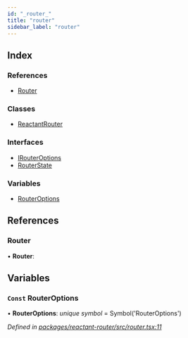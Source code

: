 ```yaml
---
id: "_router_"
title: "router"
sidebar_label: "router"
---
```


## Index

### References

* [Router](_router_.md#router)

### Classes

* [ReactantRouter](../classes/_router_.reactantrouter.md)

### Interfaces

* [IRouterOptions](../interfaces/_router_.irouteroptions.md)
* [RouterState](../interfaces/_router_.routerstate.md)

### Variables

* [RouterOptions](_router_.md#const-routeroptions)

## References

###  Router

• **Router**:

## Variables

### `Const` RouterOptions

• **RouterOptions**: *unique symbol* = Symbol('RouterOptions')

*Defined in [packages/reactant-router/src/router.tsx:11](https://github.com/unadlib/reactant/blob/d83826e/packages/reactant-router/src/router.tsx#L11)*
